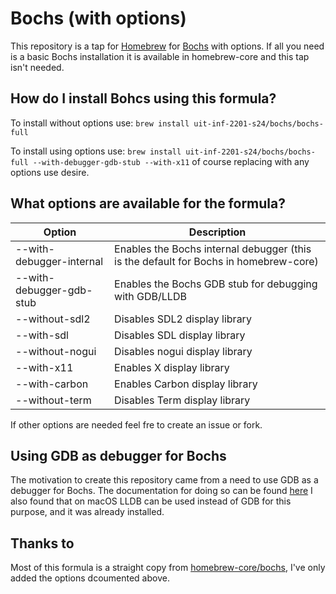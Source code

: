 # Bochs (with options)
This repository is a tap for [Homebrew](https://brew.sh) for [Bochs](https://bochs.sourceforge.io) with options. If all you need is a basic Bochs installation it is available in homebrew-core and this tap isn't needed.  

## How do I install Bohcs using this formula?
To install without options use:
`brew install uit-inf-2201-s24/bochs/bochs-full`

To install using options use:
`brew install uit-inf-2201-s24/bochs/bochs-full --with-debugger-gdb-stub --with-x11` of course replacing with any options use desire.

## What options are available for the formula?
| Option                   | Description                                                                          |
|--------------------------|--------------------------------------------------------------------------------------|
| --with-debugger-internal | Enables the Bochs internal debugger (this is the default for Bochs in homebrew-core) |
| --with-debugger-gdb-stub | Enables the Bochs GDB stub for debugging with GDB/LLDB                               |
| --without-sdl2           | Disables SDL2 display library                                                        |
| --with-sdl               | Disables SDL display library                                                         |
| --without-nogui          | Disables nogui display library                                                       |
| --with-x11               | Enables X display library                                                            |
| --with-carbon            | Enables Carbon display library                                                       |
| --without-term           | Disables Term display library                                                        |

If other options are needed feel fre to create an issue or fork.

## Using GDB as debugger for Bochs
The motivation to create this repository came from a need to use GDB as a debugger for Bochs.
The documentation for doing so can be found [here](https://bochs.sourceforge.io/doc/docbook/user/debugging-with-gdb.html)
I also found that on macOS LLDB can be used instead of GDB for this purpose, and it was already installed.

## Thanks to
Most of this formula is a straight copy from [homebrew-core/bochs](https://github.com/Homebrew/homebrew-core/blob/3da452e587aa6863865b1692e9ccb01d3f0befcf/Formula/b/bochs.rb), I've only added the options dcoumented above.
